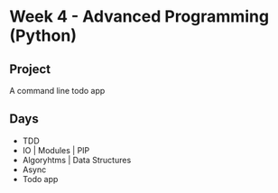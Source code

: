 # Week 4 - Advanced Programming (Python)

## Project
A command line todo app

## Days
- TDD
- IO | Modules | PIP
- Algoryhtms | Data Structures
- Async
- Todo app
